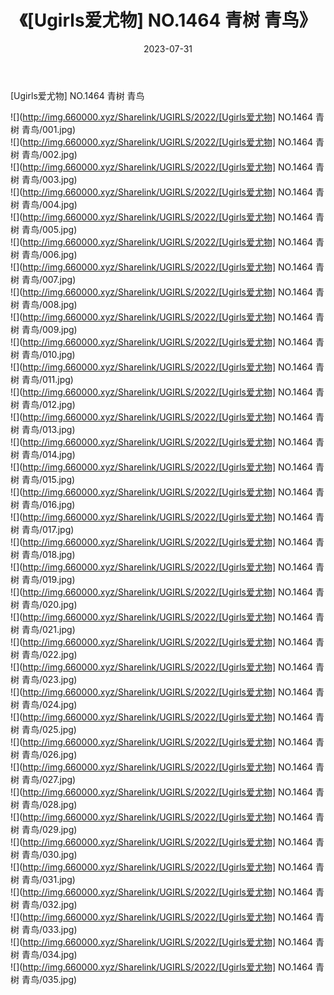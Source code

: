 ﻿---
layout: post
title:  《[Ugirls爱尤物] NO.1464 青树 青鸟》
date:   2023-07-31
img: http://img.660000.xyz/Sharelink/UGIRLS/2022/[Ugirls爱尤物] NO.1464 青树 青鸟/000.jpg
categories: [美女, 清纯, 唯美]
---

[Ugirls爱尤物] NO.1464 青树 青鸟

 ![](http://img.660000.xyz/Sharelink/UGIRLS/2022/[Ugirls爱尤物] NO.1464 青树 青鸟/001.jpg) <br>![](http://img.660000.xyz/Sharelink/UGIRLS/2022/[Ugirls爱尤物] NO.1464 青树 青鸟/002.jpg) <br>![](http://img.660000.xyz/Sharelink/UGIRLS/2022/[Ugirls爱尤物] NO.1464 青树 青鸟/003.jpg) <br>![](http://img.660000.xyz/Sharelink/UGIRLS/2022/[Ugirls爱尤物] NO.1464 青树 青鸟/004.jpg) <br>![](http://img.660000.xyz/Sharelink/UGIRLS/2022/[Ugirls爱尤物] NO.1464 青树 青鸟/005.jpg) <br>![](http://img.660000.xyz/Sharelink/UGIRLS/2022/[Ugirls爱尤物] NO.1464 青树 青鸟/006.jpg) <br>![](http://img.660000.xyz/Sharelink/UGIRLS/2022/[Ugirls爱尤物] NO.1464 青树 青鸟/007.jpg) <br>![](http://img.660000.xyz/Sharelink/UGIRLS/2022/[Ugirls爱尤物] NO.1464 青树 青鸟/008.jpg) <br>![](http://img.660000.xyz/Sharelink/UGIRLS/2022/[Ugirls爱尤物] NO.1464 青树 青鸟/009.jpg) <br>![](http://img.660000.xyz/Sharelink/UGIRLS/2022/[Ugirls爱尤物] NO.1464 青树 青鸟/010.jpg) <br>![](http://img.660000.xyz/Sharelink/UGIRLS/2022/[Ugirls爱尤物] NO.1464 青树 青鸟/011.jpg) <br>![](http://img.660000.xyz/Sharelink/UGIRLS/2022/[Ugirls爱尤物] NO.1464 青树 青鸟/012.jpg) <br>![](http://img.660000.xyz/Sharelink/UGIRLS/2022/[Ugirls爱尤物] NO.1464 青树 青鸟/013.jpg) <br>![](http://img.660000.xyz/Sharelink/UGIRLS/2022/[Ugirls爱尤物] NO.1464 青树 青鸟/014.jpg) <br>![](http://img.660000.xyz/Sharelink/UGIRLS/2022/[Ugirls爱尤物] NO.1464 青树 青鸟/015.jpg) <br>![](http://img.660000.xyz/Sharelink/UGIRLS/2022/[Ugirls爱尤物] NO.1464 青树 青鸟/016.jpg) <br>![](http://img.660000.xyz/Sharelink/UGIRLS/2022/[Ugirls爱尤物] NO.1464 青树 青鸟/017.jpg) <br>![](http://img.660000.xyz/Sharelink/UGIRLS/2022/[Ugirls爱尤物] NO.1464 青树 青鸟/018.jpg) <br>![](http://img.660000.xyz/Sharelink/UGIRLS/2022/[Ugirls爱尤物] NO.1464 青树 青鸟/019.jpg) <br>![](http://img.660000.xyz/Sharelink/UGIRLS/2022/[Ugirls爱尤物] NO.1464 青树 青鸟/020.jpg) <br>![](http://img.660000.xyz/Sharelink/UGIRLS/2022/[Ugirls爱尤物] NO.1464 青树 青鸟/021.jpg) <br>![](http://img.660000.xyz/Sharelink/UGIRLS/2022/[Ugirls爱尤物] NO.1464 青树 青鸟/022.jpg) <br>![](http://img.660000.xyz/Sharelink/UGIRLS/2022/[Ugirls爱尤物] NO.1464 青树 青鸟/023.jpg) <br>![](http://img.660000.xyz/Sharelink/UGIRLS/2022/[Ugirls爱尤物] NO.1464 青树 青鸟/024.jpg) <br>![](http://img.660000.xyz/Sharelink/UGIRLS/2022/[Ugirls爱尤物] NO.1464 青树 青鸟/025.jpg) <br>![](http://img.660000.xyz/Sharelink/UGIRLS/2022/[Ugirls爱尤物] NO.1464 青树 青鸟/026.jpg) <br>![](http://img.660000.xyz/Sharelink/UGIRLS/2022/[Ugirls爱尤物] NO.1464 青树 青鸟/027.jpg) <br>![](http://img.660000.xyz/Sharelink/UGIRLS/2022/[Ugirls爱尤物] NO.1464 青树 青鸟/028.jpg) <br>![](http://img.660000.xyz/Sharelink/UGIRLS/2022/[Ugirls爱尤物] NO.1464 青树 青鸟/029.jpg) <br>![](http://img.660000.xyz/Sharelink/UGIRLS/2022/[Ugirls爱尤物] NO.1464 青树 青鸟/030.jpg) <br>![](http://img.660000.xyz/Sharelink/UGIRLS/2022/[Ugirls爱尤物] NO.1464 青树 青鸟/031.jpg) <br>![](http://img.660000.xyz/Sharelink/UGIRLS/2022/[Ugirls爱尤物] NO.1464 青树 青鸟/032.jpg) <br>![](http://img.660000.xyz/Sharelink/UGIRLS/2022/[Ugirls爱尤物] NO.1464 青树 青鸟/033.jpg) <br>![](http://img.660000.xyz/Sharelink/UGIRLS/2022/[Ugirls爱尤物] NO.1464 青树 青鸟/034.jpg) <br>![](http://img.660000.xyz/Sharelink/UGIRLS/2022/[Ugirls爱尤物] NO.1464 青树 青鸟/035.jpg) <br>